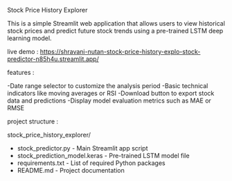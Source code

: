 Stock Price History Explorer

This is a simple Streamlit web application that allows users to view historical stock prices and predict future stock trends using a pre-trained LSTM deep learning model.

live demo : https://shravani-nutan-stock-price-history-explo-stock-predictor-n85h4u.streamlit.app/

features :

-Date range selector to customize the analysis period
-Basic technical indicators like moving averages or RSI
-Download button to export stock data and predictions
-Display model evaluation metrics such as MAE or RMSE

project structure :

stock_price_history_explorer/
- stock_predictor.py            -  Main Streamlit app script
- stock_prediction_model.keras  -  Pre-trained LSTM model file
- requirements.txt              -  List of required Python packages
- README.md                     -  Project documentation

